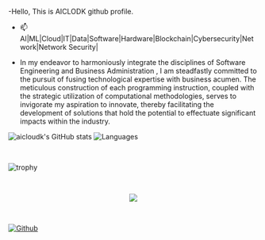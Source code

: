 -Hello,
This is AICLODK github profile.

- 📫 AI|ML|Cloud|IT|Data|Software|Hardware|Blockchain|Cybersecurity|Network|Network Security|

- In my endeavor to harmoniously integrate the disciplines of Software Engineering and Business Administration , I am steadfastly committed to the pursuit of fusing technological expertise with business acumen. The meticulous construction of each programming instruction, coupled with the strategic utilization of computational methodologies, serves to invigorate my aspiration to innovate, thereby facilitating the development of solutions that hold the potential to effectuate significant impacts within the industry.
  
![aicloudk's GitHub stats](https://github-readme-stats.vercel.app/api?username=aicloudk&count_private=true&show_icons=true&theme=transparent&hide_border=true&number_format=long) ![Languages](https://github-readme-stats.vercel.app/api/top-langs/?username=aicloudk&theme=transparent&hide_border=true&layout=compact)

<br>

![trophy](https://github-profile-trophy.vercel.app/?username=aicloudk&theme=onedark&column=-1)

<br>

<p align="center">
  <img src="https://github-profile-summary-cards.vercel.app/api/cards/profile-details?username=aicloudk&theme=transparent" />
</p>

<br>

<a href="https://github.com/aicloudk"><img alt="Github" title="aicloudk Github" src="https://img.shields.io/badge/github-133563.svg?style=for-the-badge&logo=github&logoColor=white"></a>
</p>

<br>
